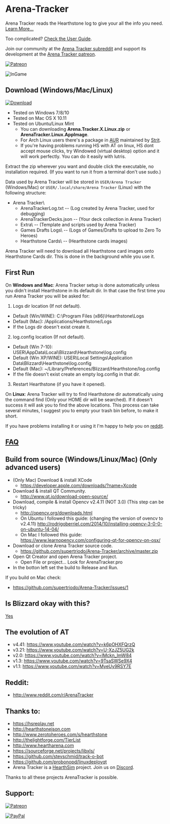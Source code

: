 # Arena-Tracker
Arena Tracker reads the Hearthstone log to give your all the info you need. [Learn More...](https://github.com/supertriodo/Arena-Tracker/blob/master/Readme/More.md)

Too complicated? [Check the User Guide](https://triodo.gitbook.io/arena-tracker-documentation/en).

Join our community at the [Arena Tracker subreddit](https://www.reddit.com/r/ArenaTracker/) and support its development at the [Arena Tracker patreon](https://www.patreon.com/triodo).

[![Patreon](https://c5.patreon.com/external/logo/become_a_patron_button.png)](https://www.patreon.com/triodo)

![InGame](https://github.com/supertriodo/Arena-Tracker/blob/master/Readme/inGame.png)


## Download (Windows/Mac/Linux)
[![Download](https://github.com/supertriodo/Arena-Tracker/blob/master/Readme/downloadButton.png)](https://github.com/supertriodo/Arena-Tracker/releases/latest)

* Tested on Windows 7/8/10
* Tested on Mac OS X 10.11
* Tested on Ubuntu/Linux Mint
  * You can downloading **Arena.Tracker.X.Linux.zip** or **ArenaTracker.Linux.AppImage**.
  * For Arch Linux users there's a package in [AUR](https://aur.archlinux.org/packages/arenatracker-bin/) maintained by [Strit](https://github.com/Strit).
  * If you're having problems running HS with AT on linux, HS dont accept mouse clicks, try Windowed (virtual desktop) option and it will work perfectly. You can do it easily with lutris.

Extract the zip wherever you want and double click the executable, no installation required.
(If you want to run it from a terminal don't use sudo.)

Data used by Arena Tracker will be stored in `USER/Arena Tracker` (Windows/Mac) or `USER/.local/share/Arena Tracker` (Linux) with the following structure:
* Arena Tracker\
  * ArenaTrackerLog.txt     -- (Log created by Arena Tracker, used for debugging)
  * ArenaTrackerDecks.json  -- (Your deck collection in Arena Tracker)
  * Extra\                  -- (Template and scripts used by Arena Tracker)
  * Games Drafts Logs\      -- (Logs of Games/Drafts to upload to Zero To Heroes)
  * Hearthstone Cards\      -- (Hearthstone cards images)
  
Arena Tracker will need to download all Hearthstone card images onto Hearthstone Cards dir. This is done in the background while you use it.


##  First Run
On **Windows and Mac**: Arena Tracker setup is done automatically unless you didn't install Hearthstone in its default dir. In that case the first time you run Arena Tracker you will be asked for:

1) Logs dir location (If not default).
 * Default (Win/WINE): C:\Program Files (x86)\Hearthstone\Logs
 * Default (Mac): /Applications/Hearthstone/Logs
 * If the Logs dir doesn't exist create it.
2) log.config location (If not default).
 * Default (Win 7-10): USER\AppData\Local\Blizzard\Hearthstone\log.config
 * Default (Win XP/WINE): USER\Local Settings\Application Data\Blizzard\Hearthstone\log.config
 * Default (Mac): ~/Library/Preferences/Blizzard/Hearthstone/log.config
 * If the file doesn't exist create an empty log.config in that dir.
3) Restart Hearthstone (if you have it opened).

On **Linux**: Arena Tracker will try to find Hearthstone dir automatically using the command find (Only your HOME dir will be searched). If it doesn't success it will ask you to find the above locations. This process can take several minutes, I suggest you to empty your trash bin before, to make it short.

If you have problems installing it or using it I'm happy to help you on [reddit](http://www.reddit.com/r/ArenaTracker/).


## [FAQ](https://triodo.gitbook.io/arena-tracker-documentation/)



## Build from source (Windows/Linux/Mac) (Only advanced users)
* (Only Mac) Download & install XCode
  * https://developer.apple.com/downloads/?name=Xcode
* Download & install QT Community.
  * http://www.qt.io/download-open-source/
* Download, compile & install Opencv v2.4.11 (NOT 3.0) (This step can be tricky)
  * http://opencv.org/downloads.html
  * On Ubuntu I followed this guide: (changing the version of ovencv to v2.4.11)
   http://rodrigoberriel.com/2014/10/installing-opencv-3-0-0-on-ubuntu-14-04/
  * On Mac I followed this guide:
   https://www.learnopencv.com/configuring-qt-for-opencv-on-osx/
* Download or clone Arena Tracker source code.
  * https://github.com/supertriodo/Arena-Tracker/archive/master.zip
* Open Qt Creator and open Arena Tracker project.
  * Open File or project... Look for ArenaTracker.pro
* In the botton left set the build to Release and Run.
 
If you build on Mac check:
* https://github.com/supertriodo/Arena-Tracker/issues/1


## Is Blizzard okay with this?
[Yes](https://twitter.com/bdbrode/status/511151446038179840)  


## The evolution of AT
* v4.41: https://www.youtube.com/watch?v=k6pOHXFQrzQ
* v3.21: https://www.youtube.com/watch?v=U-XzJZ5UG2k
* v2.0: https://www.youtube.com/watch?v=IMckn_lmW84
* v1.3: https://www.youtube.com/watch?v=9TsaSWSe9X4
* v1.1: https://www.youtube.com/watch?v=MyeUy9RSY7E


## Reddit:
* http://www.reddit.com/r/ArenaTracker


## Thanks to:
* https://hsreplay.net
* http://hearthstonejson.com
* http://www.zerotoheroes.com/s/hearthstone
* http://thelightforge.com/TierList
* http://www.heartharena.com
* https://sourceforge.net/projects/libxls/
* https://github.com/stevschmid/track-o-bot
* https://github.com/probonopd/linuxdeployqt
* Arena Tracker is a [HearthSim](http://hearthsim.info) project. Join us on [Discord](https://discord.gg/hearthsim).

Thanks to all these projects ArenaTracker is possible.


## Support:
[![Patreon](https://c5.patreon.com/external/logo/become_a_patron_button.png)](https://www.patreon.com/triodo)

[![PayPal](https://www.paypalobjects.com/webstatic/en_US/i/btn/png/gold-rect-paypal-44px.png)](https://www.paypal.com/cgi-bin/webscr?cmd=_donations&business=triodo%40gmail%2ecom&lc=GB&item_name=Arena%20Tracker&currency_code=EUR&bn=PP%2dDonationsBF%3abtn_donate_LG%2egif%3aNonHosted)
